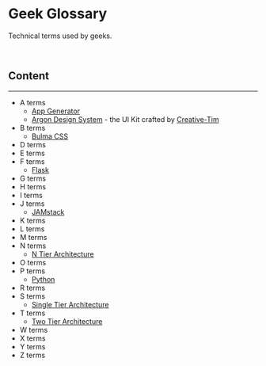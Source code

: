 # Geek Glossary
Technical terms used by geeks.

<br />

## Content

---

- A terms
    - [App Generator](/what-is/app-generator) 
    - [Argon Design System](/what-is/argon-design-system) - the UI Kit crafted by [Creative-Tim](https://www.creative-tim.com/)
- B terms
    - [Bulma CSS](/what-is/bulma-css)
- D terms
- E terms
- F terms
    - [Flask](/what-is/flask)
- G terms
- H terms
- I terms
- J terms
    - [JAMstack](/what-is/jamstack)
- K terms
- L terms
- M terms
- N terms
    - [N Tier Architecture](/what-is/n-tier-architecture)
- O terms
- P terms
    - [Python](/what-is/python)
- R terms
- S terms
    - [Single Tier Architecture](/what-is/single-tier-architecture)
- T terms
    - [Two Tier Architecture](/what-is/two-tier-architecture)
- W terms
- X terms
- Y terms
- Z terms
